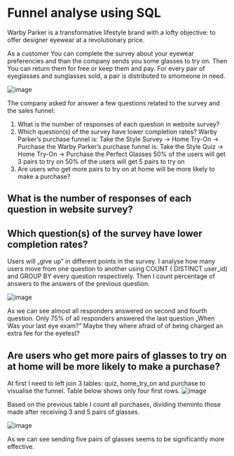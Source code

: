 # Funnel analyse using SQL

Warby Parker is a transformative lifestyle brand with a lofty objective: to offer designer eyewear at a revolutionary price.


As a customer You can complete the survey about your eyewear  preferencies and than the company sends you some glasses to try on. Then You can return them for free or keep them and pay. 
For every pair of eyeglasses and sunglasses sold, a pair is distributed to smomeone in need. 

![image](https://github.com/GrzegorzCiepiel/Usage_Funnels_with_Warby_Parker/assets/135313652/159aab6e-546a-491f-a0d7-39eaad594082)


The company asked for answer a few questions related to the survey and the sales funnel:

1.	What is the number of responses of each question in website survey?
2.	Which question(s) of the survey have lower completion rates?
Warby Parker’s purchase funnel is:
Take the Style Survey → Home Try-On → Purchase the Warby Parker’s purchase funnel is:
Take the Style Quiz → Home Try-On → Purchase the Perfect Glasses
50% of the users will get 3 pairs to try on
50% of the users will get 5 pairs to try on
3.	Are users who get more pairs to try on at home will be more likely to make a purchase?

## What is the number of responses of each question in website survey?
## Which question(s) of the survey have lower completion rates?

Users will „give up” in different points in the survey. I analyse how many users move from
one question to another using COUNT ( DISTINCT user_id) and GROUP BY every question respectively.
Then I count percentage of answers to the answers of the previous question.

![image](https://github.com/GrzegorzCiepiel/Usage_Funnels_with_Warby_Parker/assets/135313652/9a8f0d41-ac99-41d2-93da-adbf79c782d3)

As we can see almost all responders answered
on second and fourth question. Only 75% of all
responders answered  the last question „When
Was your last eye exam?” 
Maybe they where afraid of of being charged an
extra fee for the eyetest?

## Are users who get more pairs of glasses to try on at home will be more likely to make a purchase?

At first I need to left join 3 tables: quiz, home_try_on and
purchase to visualise the funnel. Table below shows only 
four first rows.
![image](https://github.com/GrzegorzCiepiel/Usage_Funnels_with_Warby_Parker/assets/135313652/55f733d1-40a0-4a28-807a-457599275187)

Based on the previous table I count all purchases, dividing
theminto those made after receiving 3 and 5 pairs of
glasses. 

![image](https://github.com/GrzegorzCiepiel/Usage_Funnels_with_Warby_Parker/assets/135313652/c68602da-9a0e-478f-a54b-c72a7d43619d)

As we can see sending five pairs of glasses seems to be
significantly more effective.

